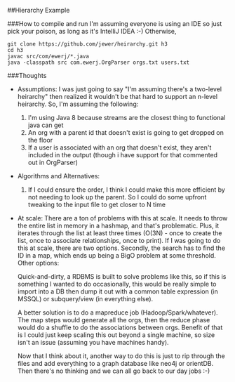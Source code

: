 ##Hierarchy Example

###How to compile and run
I'm assuming everyone is using an IDE so just pick your poison, as long as it's IntelliJ IDEA :-) Otherwise, 

```
git clone https://github.com/jewer/heirarchy.git h3
cd h3
javac src/com/ewerj/*.java
java -classpath src com.ewerj.OrgParser orgs.txt users.txt 
```


###Thoughts
- Assumptions:
    I was just going to say "I'm assuming there's a two-level heirarchy" then realized it wouldn't be that hard to support an n-level heirarchy.  So, I'm assuming 
    the following: 
    1.  I'm using Java 8 because streams are the closest thing to functional java can get
    2.  An org with a parent id that doesn't exist is going to get dropped on the floor
    3.  If a user is associated with an org that doesn't exist, they aren't included in the output (though i have support for that commented out in OrgParser)
    

- Algorithms and Alternatives:
    1. If I could ensure the order, I think I could make this more efficient by not needing to look up the parent.  So I could do some upfront tweaking to the input file to get closer to N time

- At scale:
  There are a ton of problems with this at scale. It needs to throw the entire list in memory in a hashmap, and that's problematic. Plus, it iterates through the list at least three times (O(3N) - once to create the list, once to associate relationships, once to print).  If I was going to do this at scale, there are two options.  Secondly, the search has to find the ID in a map, which ends up being a BigO problem at some threshold.  Other options:

  Quick-and-dirty, a RDBMS is built to solve problems like this, so if this is something I wanted to do occasionally, this would be really simple to import into a DB then dump it out with a common table expression (in MSSQL) or subquery/view (in everything else).

  A better solution is to do a mapreduce job (Hadoop/Spark/whatever). The map steps would generate all the orgs, then the reduce phase would do a shuffle to do the associations between orgs.  Benefit of that is I could just keep scaling this out beyond a single machine, so size isn't an issue (assuming you have machines handy).

  Now that I think about it, another way to do this is just to rip through the files and add everything to a graph database like neo4j or orientDB.  Then there's no thinking and we can all go back to our day jobs :-)

